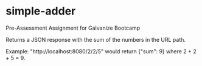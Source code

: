# simple-adder
Pre-Assessment Assignment for Galvanize Bootcamp

Returns a JSON response with the sum of the numbers in the URL path. 

Example: "http://localhost:8080/2/2/5" would return {"sum": 9} where 2 + 2 + 5 = 9.
